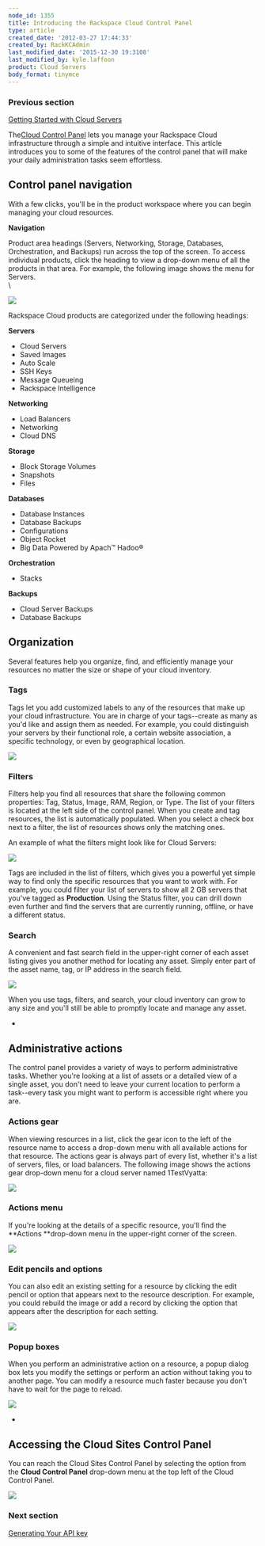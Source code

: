 ```yaml
---
node_id: 1355
title: Introducing the Rackspace Cloud Control Panel
type: article
created_date: '2012-03-27 17:44:33'
created_by: RackKCAdmin
last_modified_date: '2015-12-30 19:3108'
last_modified_by: kyle.laffoon
product: Cloud Servers
body_format: tinymce
---
```


### Previous section

[Getting Started with Cloud
Servers](https://www.rackspace.com/knowledge_center/getting-started/cloud-servers)

 

The[Cloud Control Panel](https://mycloud.rackspace.com) lets you manage
your Rackspace Cloud infrastructure through a simple and intuitive
interface. This article introduces you to some of the features of the
control panel that will make your daily administration tasks seem
effortless.

Control panel navigation
------------------------

With a few clicks, you'll be in the product workspace where you can
begin managing your cloud resources.

**Navigation**

Product area headings (Servers, Networking, Storage, Databases,
Orchestration, and Backups) run across the top of the screen. To access
individual products, click the heading to view a drop-down menu of all
the products in that area. For example, the following image shows the
menu for Servers.\
 \

![](/knowledge_center/sites/default/files/field/image/Node1355-SCEdit.png)

Rackspace Cloud products are categorized under the following headings:

**Servers**

-   Cloud Servers
-   Saved Images
-   Auto Scale
-   SSH Keys
-   Message Queueing
-   Rackspace Intelligence

**Networking**

-   Load Balancers
-   Networking
-   Cloud DNS

**Storage**

-   Block Storage Volumes
-   Snapshots
-   Files

**Databases**

-   Database Instances
-   Database Backups
-   Configurations
-   Object Rocket
-   Big Data Powered by Apach&trade; Hadoo&reg;

**Orchestration**

-   Stacks

**Backups**

-   Cloud Server Backups
-   Database Backups

Organization
------------

Several features help you organize, find, and efficiently manage your
resources no matter the size or shape of your cloud inventory.

### Tags

Tags let you add customized labels to any of the resources that make up
your cloud infrastructure. You are in charge of your tags--create as
many as you'd like and assign them as needed. For example, you could
distinguish your servers by their functional role, a certain website
association, a specific technology, or even by geographical location.

![](/knowledge_center/sites/default/files/field/image/NewCPTagging_1.png)

### Filters

Filters help you find all resources that share the following common
properties: Tag, Status, Image, RAM, Region, or Type. The list of your
filters is located at the left side of the control panel. When you
create and tag resources, the list is automatically populated. When you
select a check box next to a filter, the list of resources shows only
the matching ones.

An example of what the filters might look like for Cloud Servers:

![](/knowledge_center/sites/default/files/field/image/1355.1.png)

Tags are included in the list of filters, which gives you a powerful yet
simple way to find only the specific resources that you want to work
with. For example, you could filter your list of servers to show all 2
GB servers that you've tagged as **Production**. Using the Status
filter, you can drill down even further and find the servers that are
currently running, offline, or have a different status. 

### Search

A convenient and fast search field in the upper-right corner of each
asset listing gives you another method for locating any asset. Simply
enter part of the asset name, tag, or IP address in the search field. 

![](/knowledge_center/sites/default/files/field/image/1355.2.png)

When you use tags, filters, and search, your cloud inventory can grow to
any size and you'll still be able to promptly locate and manage any
asset.

 
-

Administrative actions
----------------------

The control panel provides a variety of ways to perform administrative
tasks. Whether you're looking at a list of assets or a detailed view of
a single asset, you don't need to leave your current location to perform
a task--every task you might want to perform is accessible right where
you are.

### Actions gear

When viewing resources in a list, click the gear icon to the left of the
resource name to access a drop-down menu with all available actions for
that resource. The actions gear is always part of every list, whether
it's a list of servers, files, or load balancers. The following image
shows the actions gear drop-down menu for a cloud server named
1TestVyatta:

![](/knowledge_center/sites/default/files/field/image/1355.3.png)

### Actions menu

If you're looking at the details of a specific resource, you'll find the
**Actions **drop-down menu in the upper-right corner of the screen. 

![](/knowledge_center/sites/default/files/field/image/1355.4.png)

### Edit pencils and options

You can also edit an existing setting for a resource by clicking the
edit pencil or option that appears next to the resource description. For
example, you could rebuild the image or add a record by clicking the
option that appears after the description for each setting.

![](/knowledge_center/sites/default/files/field/image/1355.5.png)

###  

### Popup boxes

When you perform an administrative action on a resource, a popup dialog
box lets you modify the settings or perform an action without taking you
to another page. You can modify a resource much faster because you don't
have to wait for the page to reload. 

![](/knowledge_center/sites/default/files/field/image/1355.6.png) 

 
-

Accessing the Cloud Sites Control Panel
---------------------------------------

You can reach the Cloud Sites Control Panel by selecting the option from
the **Cloud Control Panel** drop-down menu at the top left of the Cloud
Control Panel.

![](/knowledge_center/sites/default/files/field/image/1355.7.png)

 

### Next section

[Generating Your API
key](https://www.rackspace.com/knowledge_center/article/view-and-reset-your-api-key)

